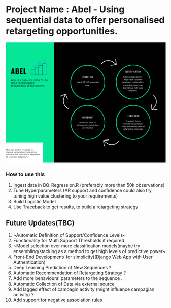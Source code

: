# Project Name : Abel - Using sequential data to offer personalised retargeting opportunities.
![Abel Data Cycle](DP.PNG)

### How to use this ##
1) Ingest data in BQ_Regression.R (preferably more than 50k observations)
2) Tune Hyperparameters  (AR support and confidence could also try tuning high value clustering to your requirements)
3) Build Logistic Model 
4) Use Traceback to get results, to build a retargeting strategy 





## Future Updates(TBC)
1) ~Automatic Definition of Support/Confidence Levels~
2) Functionality for Multi Support Thresholds if required
3) ~Model selection over more classification models(maybe try ensembling/stacking as a method to get high levels of  predictive power~
4) Front-End Development( for simplicity)(Django Web App with User Authentication)
5) Deep Learning Prediction of New Sequences ?
6) Automatic Recommendation of Retargeting Strategy ?
7) Add more behavioural parameters to the sequence .
8) Automatic Collection of Data  via external source
9) Add lagged effect of campagin activity (might influence campagian activity) ?
10) Add support for negative association rules
